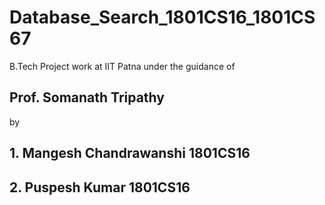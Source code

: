 
# Database_Search_1801CS16_1801CS67

B.Tech Project work at IIT Patna 
under the guidance of 
## Prof. Somanath Tripathy

by

## 1. Mangesh Chandrawanshi 1801CS16
## 2. Puspesh Kumar 1801CS16
